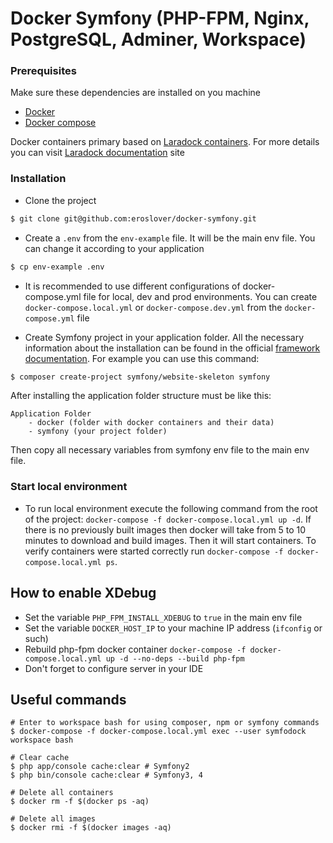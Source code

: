 # Docker Symfony (PHP-FPM, Nginx, PostgreSQL, Adminer, Workspace)

### Prerequisites

Make sure these dependencies are installed on you machine

- [Docker](https://www.docker.com/ "Docker")
- [Docker compose](https://docs.docker.com/compose/ "Docker compose")

Docker containers primary based on [Laradock containers](https://github.com/laradock/laradock). For more details you can visit [Laradock documentation](http://laradock.io/) site

### Installation

* Clone the project
```bash
$ git clone git@github.com:eroslover/docker-symfony.git
```

* Create a `.env` from the `env-example` file. It will be the main env file. You can change it according to your application
```bash
$ cp env-example .env
```

* It is recommended to use different configurations of docker-compose.yml file for local, dev and prod environments.
You can create `docker-compose.local.yml` or `docker-compose.dev.yml` from the `docker-compose.yml` file

* Create Symfony project in your application folder. 
All the necessary information about the installation can be found in the official [framework documentation](https://symfony.com/doc/current/setup.html).
For example you can use this command:
```bash
$ composer create-project symfony/website-skeleton symfony
```
After installing the application folder structure must be like this:
```$xslt
Application Folder
    - docker (folder with docker containers and their data)
    - symfony (your project folder)
```
Then copy all necessary variables from symfony env file to the main env file.

### Start local environment

* To run local environment execute the following command from the root of the project:
`docker-compose -f docker-compose.local.yml up -d`. If there is no previously built images then 
docker will take from 5 to 10 minutes to download and build images. Then it will start containers. 
To verify containers were started correctly run `docker-compose -f docker-compose.local.yml ps`.

## How to enable XDebug

* Set the variable `PHP_FPM_INSTALL_XDEBUG` to `true` in the main env file
* Set the variable `DOCKER_HOST_IP` to your machine IP address (`ifconfig` or such)
* Rebuild php-fpm docker container `docker-compose -f docker-compose.local.yml up -d --no-deps --build php-fpm`
* Don't forget to configure server in your IDE

## Useful commands

```$xslt
# Enter to workspace bash for using composer, npm or symfony commands
$ docker-compose -f docker-compose.local.yml exec --user symfodock workspace bash

# Clear cache
$ php app/console cache:clear # Symfony2
$ php bin/console cache:clear # Symfony3, 4

# Delete all containers
$ docker rm -f $(docker ps -aq)

# Delete all images
$ docker rmi -f $(docker images -aq)
```